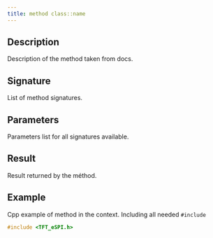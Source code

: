 ```yaml
---
title: method class::name 
---
```


## Description

Description of the method taken from docs.

## Signature

List of method signatures. 

## Parameters

Parameters list for all signatures available.

## Result

Result returned by the méthod.

## Example

Cpp example of method in the context. Including all needed `#include`

``` cpp
#include <TFT_eSPI.h>

```